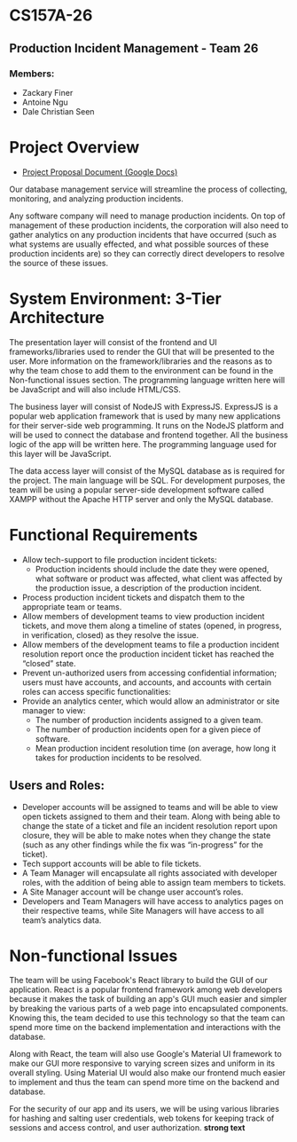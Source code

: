# CS157A-26
## **Production Incident Management - Team 26**
### Members:
* Zackary Finer
* Antoine Ngu
* Dale Christian Seen

# Project Overview
* [Project Proposal Document (Google Docs)](https://docs.google.com/document/d/1IcwN95EiWhgI9mjhy-N-dl5jltKNnzZ_7_KFy-NgPNA/edit)

Our database management service will streamline the process of collecting, monitoring, and analyzing production incidents.

Any software company will need to manage production incidents. On top of management of these production incidents, the corporation will also need to gather analytics on any production incidents that have occurred (such as what systems are usually effected, and what possible sources of these production incidents are) so they can correctly direct developers to resolve the source of these issues.

# System Environment: 3-Tier Architecture

The presentation layer will consist of the frontend and UI frameworks/libraries used to render the GUI that will be presented to the user. More information on the framework/libraries and the reasons as to why the team chose to add them to the environment can be found in the Non-functional issues section. The programming language written here will be JavaScript and will also include HTML/CSS.

The business layer will consist of NodeJS with ExpressJS. ExpressJS is a popular web application framework that is used by many new applications for their server-side web programming. It runs on the NodeJS platform and will be used to connect the database and frontend together. All the business logic of the app will be written here. The programming language used for this layer will be JavaScript.

The data access layer will consist of the MySQL database as is required for the project. The main language will be SQL. For development purposes, the team will be using a popular server-side development software called XAMPP without the Apache HTTP server and only the MySQL database.  

# Functional Requirements
- Allow tech-support to file production incident tickets:
  - Production incidents should include the date they were opened, what software or product was affected, what client was
  affected by the production issue, a description of the production incident.
- Process production incident tickets and dispatch them to the appropriate team or teams.
- Allow members of development teams to view production incident tickets, and move them along a timeline of states (opened, in progress, in verification, closed) as they resolve the issue.
- Allow members of the development teams to file a production incident resolution report once the production incident ticket has reached the “closed” state.
- Prevent un-authorized users from accessing confidential information; users must have accounts, and accounts, and accounts with certain roles can access specific functionalities:
- Provide an analytics center, which would allow an administrator or site manager to view:
  - The number of production incidents assigned to a given team.
  - The number of production incidents open for a given piece of software.
  - Mean production incident resolution time (on average, how long it takes for production incidents to be resolved.

## Users and Roles:
- Developer accounts will be assigned to teams and will be able to view open tickets assigned to them and their team. Along with being able to change the state of a ticket and file an incident resolution report upon closure, they will be able to make notes when they change the state (such as any other findings while the fix was “in-progress” for the ticket).
- Tech support accounts will be able to file tickets.
- A Team Manager will encapsulate all rights associated with developer roles, with the addition of being able to assign team members to tickets.
- A Site Manager account will be change user account’s roles.
- Developers and Team Managers will have access to analytics pages on their respective teams, while Site Managers will have access to all team’s analytics data.

# Non-functional Issues
The team will be using Facebook's React library to build the GUI of our application. React is a popular frontend framework among web developers because it makes the task of building an app's GUI much easier and simpler by breaking the various parts of a web page into encapsulated components. Knowing this, the team decided to use this technology so that the team can spend more time on the backend implementation and interactions with the database.

Along with React, the team will also use Google's Material UI framework to make our GUI more responsive to varying screen sizes and uniform in its overall styling. Using Material UI would also make our frontend much easier to implement and thus the team can spend more time on the backend and database.

For the security of our app and its users, we will be using various libraries for hashing and salting user credentials, web tokens for keeping track of sessions and access control, and user authorization. **strong text**


